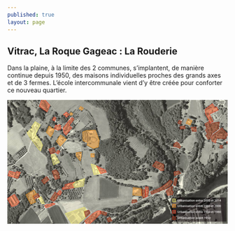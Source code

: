 ```yaml
---
published: true
layout: page
---
```


## Vitrac, La Roque Gageac : La Rouderie

Dans la plaine, à la limite des 2 communes, s’implantent, de manière continue depuis 1950, des maisons individuelles proches des grands axes et de 3 fermes. L’école intercommunale vient d’y être créée pour conforter ce nouveau quartier.

![](/data/images/4/histoire/4_HISTOIRE_POPU11.jpg)
